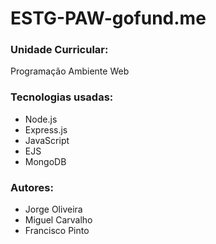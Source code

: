 # ESTG-PAW-gofund.me

### Unidade Curricular:
Programação Ambiente Web

### Tecnologias usadas:
* Node.js  
* Express.js  
* JavaScript  
* EJS  
* MongoDB  

### Autores:
* Jorge Oliveira  
* Miguel Carvalho  
* Francisco Pinto
